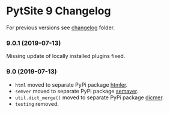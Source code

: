# PytSite 9 Changelog

For previous versions see [changelog](changelog/) folder.


### 9.0.1 (2019-07-13)

Missing update of locally installed plugins fixed.


### 9.0 (2019-07-13)

- `html` moved to separate PyPi package 
  [htmler](https://github.com/ashep/htmler).
- `semver` moved to separate PyPi package 
  [semaver](https://github.com/ashep/semaver).
- `util.dict_merge()` moved to separate PyPi package 
  [dicmer](https://github.com/ashep/dicmer).
- `testing` removed.
